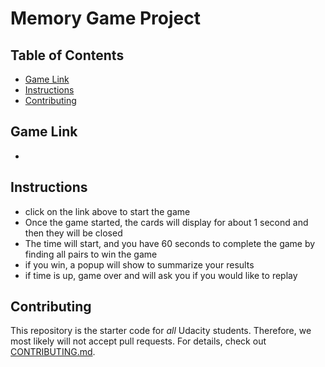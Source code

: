 # Memory Game Project

## Table of Contents

* [Game Link](#instructions)
* [Instructions](#instructions)
* [Contributing](#contributing)

## Game Link

* 

## Instructions

* click on the link above to start the game
* Once the game started, the cards will display for about 1 second and then they will be closed
* The time will start, and you have 60 seconds to complete the game by finding all pairs to win the game
* if you win, a popup will show to summarize your results
* if time is up, game over and will ask you if you would like to replay


## Contributing

This repository is the starter code for _all_ Udacity students. Therefore, we most likely will not accept pull requests.
For details, check out [CONTRIBUTING.md](CONTRIBUTING.md).
